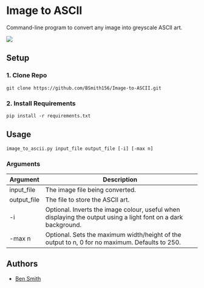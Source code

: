 # Image to ASCII
Command-line program to convert any image into greyscale ASCII art.

<img src="https://imgur.com/ojO31uF.png" width="auto" height="auto">

## Setup
### 1. Clone Repo
`git clone https://github.com/BSmith156/Image-to-ASCII.git`

### 2. Install Requirements
`pip install -r requirements.txt`

## Usage
`image_to_ascii.py input_file output_file [-i] [-max n]`

### Arguments
| Argument | Description |
| -------- | ----------- |
| input_file | The image file being converted. |
| output_file | The file to store the ASCII art. |
| -i | Optional. Inverts the image colour, useful when displaying the output using a light font on a dark background. |
| -max n | Optional. Sets the maximum width/height of the output to n, 0 for no maximum. Defaults to 250. |

## Authors
* [Ben Smith](https://github.com/BSmith156)
